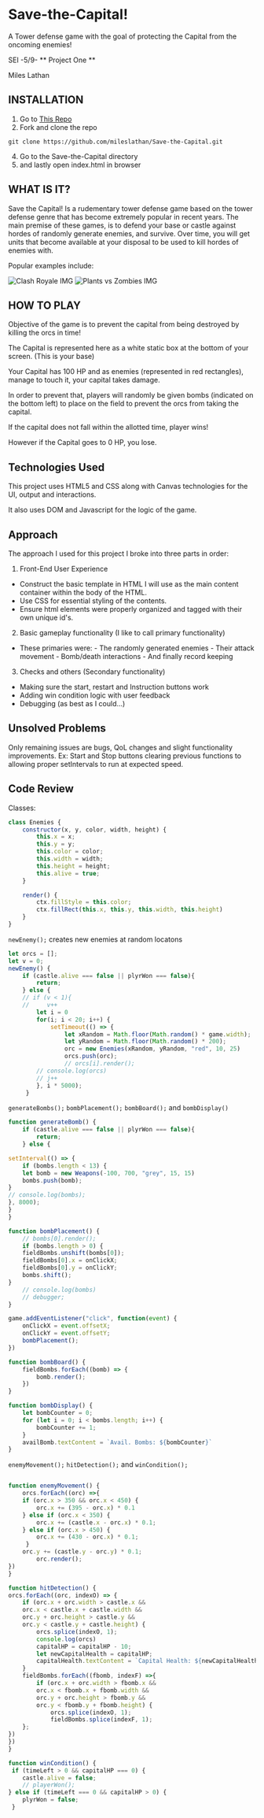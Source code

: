 # Save-the-Capital!
A Tower defense game with the goal of protecting the Capital from the oncoming enemies!

SEI -5/9- ** Project One **

Miles Lathan

## INSTALLATION
1. Go to [This Repo](https://github.com/mileslathan/Save-the-Capital)
2. Fork and clone the repo
```text
git clone https://github.com/mileslathan/Save-the-Capital.git
```
4. Go to the Save-the-Capital directory
5. and lastly open index.html in browser


## WHAT IS IT?

Save the Capital! Is a rudementary tower defense game based on the tower defense genre that has become extremely popular in recent years. The main premise of these games, is to defend your base or castle against hordes of randomly generate enemies, and survive. Over time, you will get units that become available at your disposal to be used to kill hordes of enemies with.

Popular examples include:

![Clash Royale IMG](/img/clash.png)   ![Plants vs Zombies IMG](/img/pvz.jpg)



## HOW TO PLAY

Objective of the game is to prevent the capital from being destroyed by killing the orcs in time!

The Capital is represented here as a white static box at the bottom of your screen. (This is your base)

Your Capital has 100 HP and as enemies (represented in red rectangles), manage to touch it, your capital takes damage.

In order to prevent that, players will randomly be given bombs (indicated on the bottom left) to place on the field to prevent the orcs from taking the capital.

If the capital does not fall within the allotted time, player wins!

However if the Capital goes to 0 HP, you lose.

## Technologies Used

This project uses HTML5 and CSS along with Canvas technologies for the UI, output and interactions. 

It also uses DOM and Javascript for the logic of the game.

## Approach

The approach I used for this project I broke into three parts in order:

1. Front-End User Experience
  - Construct the basic template in HTML I will use as the main content container within the body of the HTML.
  - Use CSS for essential styling of the contents.
  - Ensure html elements were properly organized and tagged with their own unique id's.

2. Basic gameplay functionality (I like to call primary functionality)
  - These primaries were: 
        - The randomly generated enemies 
        - Their attack movement
        - Bomb/death interactions 
        - And finally record keeping

3. Checks and others (Secondary functionality)
  - Making sure the start, restart and Instruction buttons work
  - Adding win condition logic with user feedback
  - Debugging (as best as I could...)

## Unsolved Problems

Only remaining issues are bugs, QoL changes and slight functionality improvements. Ex: Start and Stop buttons clearing previous functions to allowing proper setIntervals to run at expected speed.

## Code Review

Classes:
```javascript
class Enemies {
    constructor(x, y, color, width, height) {
        this.x = x;
        this.y = y;
        this.color = color;
        this.width = width;
        this.height = height;
        this.alive = true;
    }

    render() {
        ctx.fillStyle = this.color;
        ctx.fillRect(this.x, this.y, this.width, this.height)
    }
}
```

`newEnemy();` creates new enemies at random locatons

```javascript
let orcs = [];
let v = 0;
newEnemy() {
    if (castle.alive === false || plyrWon === false){
        return;
    } else {
    // if (v < 1){
    //     v++
        let i = 0 
        for(i; i < 20; i++) {
            setTimeout(() => {  
                let xRandom = Math.floor(Math.random() * game.width);
                let yRandom = Math.floor(Math.random() * 200);
                orc = new Enemies(xRandom, yRandom, "red", 10, 25)
                orcs.push(orc);
                // orcs[i].render();
        // console.log(orcs)
        // j++
        }, i * 5000);
     }
```
`generateBombs();` `bombPlacement();` `bombBoard();` and `bombDisplay()`

```javascript
function generateBomb() {
    if (castle.alive === false || plyrWon === false){
        return;
    } else {

setInterval(() => {
    if (bombs.length < 13) {
    let bomb = new Weapons(-100, 700, "grey", 15, 15)
    bombs.push(bomb);
}
// console.log(bombs);
}, 8000);
} 
}

function bombPlacement() {
    // bombs[0].render();
    if (bombs.length > 0) {
    fieldBombs.unshift(bombs[0]);
    fieldBombs[0].x = onClickX;
    fieldBombs[0].y = onClickY;
    bombs.shift();
}
    // console.log(bombs)
    // debugger;
}

game.addEventListener("click", function(event) {
    onClickX = event.offsetX;
    onClickY = event.offsetY;
    bombPlacement();
})

function bombBoard() {
    fieldBombs.forEach((bomb) => {
        bomb.render();
    })
}

function bombDisplay() {
    let bombCounter = 0;
    for (let i = 0; i < bombs.length; i++) {
        bombCounter += 1;
    }
    availBomb.textContent = `Avail. Bombs: ${bombCounter}`
}
```
`enemyMovement();` `hitDetection();` and `winCondition();`

```javascript

function enemyMovement() {
    orcs.forEach((orc) =>{
    if (orc.x > 350 && orc.x < 450) {
        orc.x += (395 - orc.x) * 0.1
    } else if (orc.x < 350) {
        orc.x += (castle.x - orc.x) * 0.1;
    } else if (orc.x > 450) {
        orc.x += (430 - orc.x) * 0.1;
     }
    orc.y += (castle.y - orc.y) * 0.1;
        orc.render();
})
}

function hitDetection() {
orcs.forEach((orc, indexO) => {
    if (orc.x + orc.width > castle.x &&
    orc.x < castle.x + castle.width &&
    orc.y + orc.height > castle.y &&
    orc.y < castle.y + castle.height) {       
        orcs.splice(indexO, 1);
        console.log(orcs)
        capitalHP = capitalHP - 10;
        let newCapitalHealth = capitalHP;
        capitalHealth.textContent = `Capital Health: ${newCapitalHealth}`;
    }
    fieldBombs.forEach((fbomb, indexF) =>{
        if (orc.x + orc.width > fbomb.x &&
        orc.x < fbomb.x + fbomb.width &&
        orc.y + orc.height > fbomb.y &&
        orc.y < fbomb.y + fbomb.height) {
            orcs.splice(indexO, 1);
            fieldBombs.splice(indexF, 1);
    };
})
})
}

function winCondition() {
 if (timeLeft > 0 && capitalHP === 0) {
    castle.alive = false;
    // playerWon();
} else if (timeLeft === 0 && capitalHP > 0) {
    plyrWon = false;
 }
```
